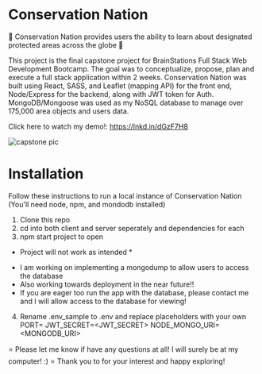 # Conservation Nation

🌳 Conservation Nation provides users the ability to learn about designated protected areas across the globe 🌳  

This project is the final capstone project for BrainStations Full Stack Web Development Bootcamp.  The goal was to conceptualize, propose, plan and execute a full stack application within 2 weeks. Conservation Nation was built using React, SASS, and Leaflet (mapping API) for the front end, Node/Express for the backend, along with JWT token for Auth. MongoDB/Mongoose was used as my NoSQL database to manage over 175,000 area objects and users data.

Click here to watch my demo!: https://lnkd.in/dGzF7H8

![capstone pic](https://user-images.githubusercontent.com/71863937/124669998-33aef080-de68-11eb-9ba1-818b70324451.jpg)

# Installation

Follow these instructions to run a local instance of Conservation Nation
(You'll need node, npm, and mondodb installed)

1. Clone this repo
2. cd into both client and server seperately and <npm install> dependencies for each
3. npm start project to open

* Project will not work as intended *
- I am working on implementing a mongodump to allow users to access the database
- Also working towards deployment in the near future!!
- If you are eager too run the app with the database, please contact me and I will allow access to the database for viewing!
  
4. Rename .env_sample to .env and replace placeholders with your own
PORT=<PORT>
JWT_SECRET=<JWT_SECRET>
NODE_MONGO_URI=<MONGODB_URI>


⭐ Please let me know if have any questions at all! I will surely be at my computer! :)
⭐ Thank you to for your interest and happy exploring!


